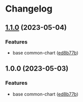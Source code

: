 # Changelog

## [1.1.0](https://github.com/WDaan/common-chart/compare/v1.0.0...v1.1.0) (2023-05-04)


### Features

* base common-chart ([ed8b77b](https://github.com/WDaan/common-chart/commit/ed8b77b307ff2cf9e2fe48a99f897b1cbdb54773))

## 1.0.0 (2023-05-03)


### Features

* base common-chart ([ed8b77b](https://github.com/WDaan/common-chart/commit/ed8b77b307ff2cf9e2fe48a99f897b1cbdb54773))
